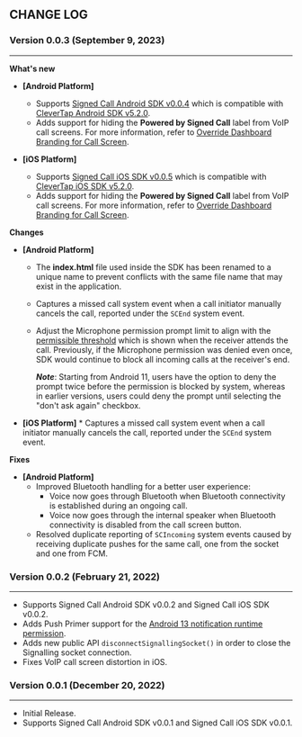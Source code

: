 ## CHANGE LOG

### Version 0.0.3 (September 9, 2023)
-------------------------------------------

**What's new**

* **[Android Platform]**
  * Supports [Signed Call Android SDK v0.0.4](https://repo1.maven.org/maven2/com/clevertap/android/clevertap-signedcall-sdk/0.0.4) which is compatible with [CleverTap Android SDK v5.2.0](https://github.com/CleverTap/clevertap-android-sdk/blob/master/docs/CTCORECHANGELOG.md#version-520-august-10-2023).
  * Adds support for hiding the **Powered by Signed Call** label from VoIP call screens. For more information, refer to [Override Dashboard Branding for Call Screen](https://developer.clevertap.com/docs/signed-call-android-sdk#override-the-dashboard-branding-for-call-screen).
  
* **[iOS Platform]**
  * Supports [Signed Call iOS SDK v0.0.5](https://github.com/CleverTap/clevertap-signedcall-ios-sdk/blob/main/CHANGELOG.md#version-005-aug-23-2023) which is compatible with [CleverTap iOS SDK v5.2.0](https://github.com/CleverTap/clevertap-ios-sdk/blob/master/CHANGELOG.md#version-520-august-16-2023).
  * Adds support for hiding the **Powered by Signed Call** label from VoIP call screens. For more information, refer to [Override Dashboard Branding for Call Screen](----).

**Changes**

* **[Android Platform]**
  * The **index.html** file used inside the SDK has been renamed to a unique name to prevent conflicts with the same file name that may exist in the application.
  * Captures a missed call system event when a call initiator manually cancels the call, reported under the `SCEnd` system event.
  * Adjust the Microphone permission prompt limit to align with the [permissible threshold](https://developer.android.com/about/versions/11/privacy/permissions#dialog-visibility) which is shown when the receiver attends the call. Previously, if the Microphone permission was denied even once, SDK would continue to block all incoming calls at the receiver's end. 

    ***Note***: Starting from Android 11, users have the option to deny the prompt twice before the permission is blocked by system, whereas in earlier versions, users could deny the prompt until selecting the "don't ask again" checkbox.
    
* **[iOS Platform]**
      * Captures a missed call system event when a call initiator manually cancels the call, reported under the `SCEnd` system event.

**Fixes**

* **[Android Platform]**
  * Improved Bluetooth handling for a better user experience:
    * Voice now goes through Bluetooth when Bluetooth connectivity is established during an ongoing call.
    * Voice now goes through the internal speaker when Bluetooth connectivity is disabled from the call screen button.
  * Resolved duplicate reporting of `SCIncoming` system events caused by receiving duplicate pushes for the same call, one from the socket and one from FCM.

### Version 0.0.2 (February 21, 2022)
-------------------------------------------

* Supports Signed Call Android SDK v0.0.2 and Signed Call iOS SDK v0.0.2.
* Adds Push Primer support for the [Android 13 notification runtime permission](https://developer.android.com/develop/ui/views/notifications/notification-permission).
* Adds new public API `disconnectSignallingSocket()` in order to close the Signalling socket connection.
* Fixes VoIP call screen distortion in iOS.

### Version 0.0.1 (December 20, 2022)
-------------------------------------------

* Initial Release.
* Supports Signed Call Android SDK v0.0.1 and Signed Call iOS SDK v0.0.1.
